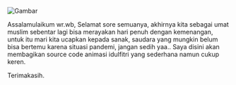 ![Gambar](https://storage.googleapis.com/kotakode-prod-public/images/1d2adc38-3610-4633-854c-fc559fd17252-Screenshot_2021-05-12_16-32-39.png)

Assalamulaikum wr.wb, 
Selamat sore semuanya, akhirnya kita sebagai umat muslim sebentar lagi bisa merayakan hari penuh dengan kemenangan, untuk itu mari kita ucapkan kepada sanak, saudara yang mungkin belum bisa bertemu karena situasi pandemi, jangan sedih yaa..
Saya disini akan membagikan source code animasi idulfitri yang sederhana namun cukup keren.

Terimakasih.
